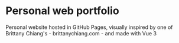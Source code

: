 # Personal web portfolio

Personal website hosted in GitHub Pages, visually inspired by one of Brittany Chiang's - brittanychiang.com - and made with Vue 3 
